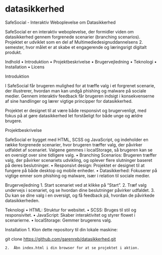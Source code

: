 # datasikkerhed

SafeSocial - Interaktiv Weboplevelse om Datasikkerhed

SafeSocial er en interaktiv weboplevelse, der formidler viden om datasikkerhed gennem forgrenede scenarier (branching scenarios). Projektet er udviklet som en del af Multimediedesignuddannelsens 2. semester, hvor målet er at skabe et engagerende og læringsrigt digitalt produkt.

Indhold
	•	Introduktion
	•	Projektbeskrivelse
	•	Brugervejledning
	•	Teknologi
	•	Installation
	•	Licens

Introduktion

I SafeSocial får brugeren mulighed for at træffe valg i et forgrenet scenarie, der illustrerer, hvordan man kan undgå phishing og malware på sociale medier. Gennem interaktiv feedback får brugeren indsigt i konsekvenserne af sine handlinger og lærer vigtige principper for datasikkerhed.

Projektet er designet til at være både responsivt og brugervenligt, med fokus på at gøre datasikkerhed let forståeligt for både unge og ældre brugere.

Projektbeskrivelse

SafeSocial er bygget med HTML, SCSS og JavaScript, og indeholder en række forgrenede scenarier, hvor brugeren træffer valg, der påvirker udfaldet af scenariet. Valgene gemmes i localStorage, så brugeren kan se en oversigt over sine tidligere valg.
	•	Branching Scenarios: Brugeren træffer valg, der påvirker scenariets udvikling, og oplever flere slutninger baseret på deres beslutninger.
	•	Responsivt design: Projektet er designet til at fungere på både desktop og mobile enheder.
	•	Datasikkerhed: Fokuserer på vigtige emner som phishing og malware, især i relation til sociale medier.

Brugervejledning
	1.	Start scenariet ved at klikke på “Start”.
	2.	Træf valg undervejs i scenariet, og se hvordan dine beslutninger påvirker udfaldet.
	3.	Du kan se dine valg i en oversigt, og få feedback på, hvordan de påvirkede datasikkerheden.

Teknologi
	•	HTML: Struktur for websitet.
	•	SCSS: Bruges til stil og responsivitet.
	•	JavaScript: Skaber interaktivitet og styrer flowet i scenarierne.
	•	localStorage: Gemmer brugerens valg.

Installation
	1.	Klon dette repository til din lokale maskine:

 git clone https://github.com/garenreb/datasikkerhed.git

 	2.	Åbn index.html i din browser for at se projektet i aktion. 
